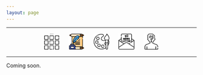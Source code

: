 ```yaml
---
layout: page
---
```

<center>
<hr width="100%" size="3">
<div class="container">
        <img src="/assets/icons/menu-bw.png" style="width:42px;height:42px;justify-content:center;display:inline-block;border:1px;margin: 0px 8px;padding:2px;"/>
        <a href="https://ellisjalia.com/posts"><img src="/assets/icons/quill.png" style="width:42px;height:42px;justify-content:center;display:inline-block;border:1px;margin: 0px 8px;padding:2px;"/></a>
        <img src="/assets/icons/palette-bw.png" style="width:42px;height:42px;justify-content:center;display:inline-block;border:1px;margin: 0px 8px;padding:2px;"/>
        <img src="/assets/icons/newsletter-bw.png" style="width:42px;height:42px;justify-content:center;display:inline-block;border:1px;margin: 0px 8px;padding:2px;"/>
        <img src="/assets/icons/unknown-bw.png" style="width:42px;height:42px;justify-content:center;display:inline-block;border:1px;margin: 0px 8px;padding:2px;"/>
 </div>
  <hr width="100%" size="3">
  </center>

Coming soon.
